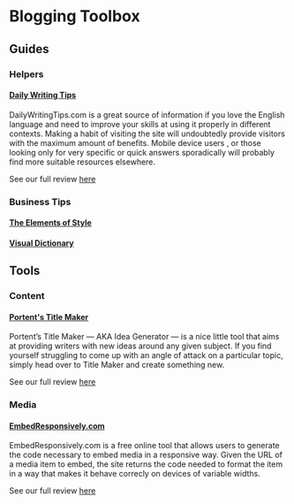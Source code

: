 # Blogging Toolbox

## Guides

### Helpers

#### [Daily Writing Tips](http://www.dailywritingtips.com/)

DailyWritingTips.com is a great source of information if you love the English language and need to improve your skills at using it properly in different contexts. Making a habit of visiting the site will undoubtedly provide visitors with the maximum amount of benefits. Mobile device users , or those looking only for very specific or quick answers sporadically will probably find more suitable resources elsewhere.

See our full review [here](http://www.backbay.com/site-review-dailywritingtips-com/)

### Business Tips

#### [The Elements of Style](http://www.bartleby.com/141/index.html)

#### [Visual Dictionary](http://www.visualdictionaryonline.com/)

## Tools

### Content
#### [Portent's Title Maker](https://www.portent.com/tools/title-maker)

Portent’s Title Maker — AKA Idea Generator — is a nice little tool that aims at providing writers with new ideas around any given subject. If you find yourself struggling to come up with an angle of attack on a particular topic, simply head over to Title Maker and create something new.

See our full review [here](http://www.backbay.com/site-review-portent-title-maker/)

### Media
#### [EmbedResponsively.com](http://embedresponsively.com/)

EmbedResponsively.com is a free online tool that allows users to generate the code necessary to embed media in a responsive way. Given the URL of a media item to embed, the site returns the code needed to format the item in a way that makes it behave correcly on devices of variable widths.

See our full review [here](http://www.backbay.com/site-review-embedresponsively-com/)
